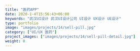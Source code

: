 ```yaml
---
title: "医药APP"
date: 2020-1-4T15:56:43+06:00
keywords: "武汉UI设计 武汉UI设计公司 UI设计 UX设计 UE设计"
type: portfolio
image: "images/projects/14/sell-pill.jpg"
category: ["UI/UX 医药"]
project_images: ["images/projects/14/sell-pill-detail.jpg"]
weight: 0
---
```


